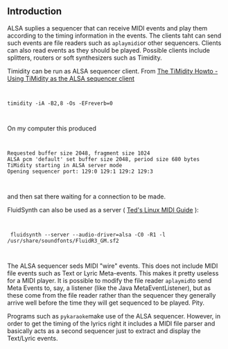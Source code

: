 
##  Introduction 


ALSA suplies a sequencer that can receive MIDI events and play them
according to the timing information in the events. The clients
taht can send such events are file readers such as `aplaymidi`or other sequencers. Clients can also read events as they should be played.
Possible clients include splitters, routers or soft synthesizers such as
Timidity.


Timidity can be run as ALSA sequencer client.
From [The TiMidity Howto - Using TiMidity as the ALSA sequencer client](http://linux-audio.com/TiMidity-howto.html) 

```

	
timidity -iA -B2,8 -Os -EFreverb=0
	
      
```


On my computer this produced

```

	
Requested buffer size 2048, fragment size 1024
ALSA pcm 'default' set buffer size 2048, period size 680 bytes
TiMidity starting in ALSA server mode
Opening sequencer port: 129:0 129:1 129:2 129:3
	
      
```


and then sat there waiting for a connection to be made.


FluidSynth can also be used as a server
( [Ted's Linux MIDI Guide](http://tedfelix.com/linux/linux-midi.html) ):

```

	
 fluidsynth --server --audio-driver=alsa -C0 -R1 -l /usr/share/soundfonts/FluidR3_GM.sf2 
	
      
```


The ALSA sequencer seds MIDI "wire" events. This does not include
MIDI file events such as Text or Lyric Meta-events. This makes it
pretty useless for a MIDI player. It is possible to modify the
file reader `aplaymid`to send Meta Events to, say,
a listener (like the Java MetaEventListener), but as these come
from the file reader rather than the sequencer they generally arrive well
before the time they will get sequenced to be played. Pity.


Programs such as `pykaraoke`make use of the ALSA sequencer.
However, in order to get the timing of the lyrics right it includes
a MIDI file parser and basically acts as a second sequencer just to
extract and display the Text/Lyric events.
